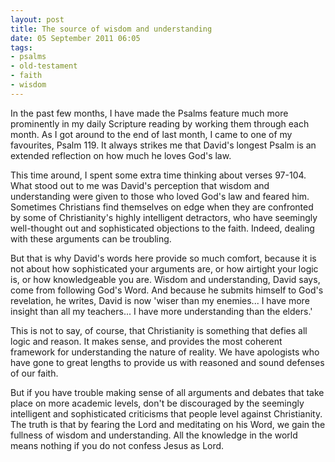 ```yaml
---
layout: post
title: The source of wisdom and understanding
date: 05 September 2011 06:05
tags:
- psalms
- old-testament
- faith
- wisdom
---
```

In the past few months, I have made the Psalms feature much more prominently in my daily Scripture reading by working them through each month. As I got around to the end of last month, I came to one of my favourites, Psalm 119. It always strikes me that David's longest Psalm is an extended reflection on how much he loves God's law.

This time around, I spent some extra time thinking about verses 97-104. What stood out to me was David's perception that wisdom and understanding were given to those who loved God's law and feared him. Sometimes Christians find themselves on edge when they are confronted by some of Christianity's highly intelligent detractors, who have seemingly well-thought out and sophisticated objections to the faith. Indeed, dealing with these arguments can be troubling.

But that is why David's words here provide so much comfort, because it is not about how sophisticated your arguments are, or how airtight your logic is, or how knowledgeable you are. Wisdom and understanding, David says, come from following God's Word. And because he submits himself to God's revelation, he writes, David is now 'wiser than my enemies... I have more insight than all my teachers... I have more understanding than the elders.'

This is not to say, of course, that Christianity is something that defies all logic and reason. It makes sense, and provides the most coherent framework for understanding the nature of reality. We have apologists who have gone to great lengths to provide us with reasoned and sound defenses of our faith.

But if you have trouble making sense of all arguments and debates that take place on more academic levels, don't be discouraged by the seemingly intelligent and sophisticated criticisms that people level against Christianity. The truth is that by fearing the Lord and meditating on his Word, we gain the fullness of wisdom and understanding. All the knowledge in the world means nothing if you do not confess Jesus as Lord.
